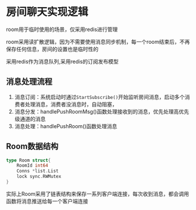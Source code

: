 # 房间聊天实现逻辑

room用于临时使用的场景，仅采用redis进行管理

room采用读扩散逻辑，因为不需要使用消息同步机制，每一个room结束后，不再保存任何信息，房间的设置也是临时性的

采用redis作为消息队列,采用redis的订阅发布模型

## 消息处理流程

1. 消息订阅：系统启动时通过`StartSubscribe()`开始监听房间消息，启动多个消费者处理消息，消费者没消息时，自动阻塞，
2. 消息分发：handlePushRoomMsg()函数处理接收到的消息，优先处理高优先级通道的消息
3. 消息处理：handlePushRoom()函数处理消息

## Room数据结构

```go
type Room struct{
    RoomId int64
    Conns *list.List
    lock sync.RWMutex
}
```

实际上Room采用了链表结构来保存一系列客户端连接，每次收到消息，都会调用函数将消息推送给每一个客户端连接
